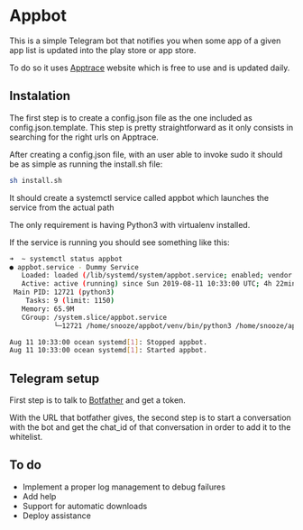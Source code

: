 # Appbot

This is a simple Telegram bot that notifies you when some app of a given app list is updated into the play store or app store.

To do so it uses [Apptrace](https://www.apptrace.com) website which is free to use and is updated daily.

## Instalation

The first step is to create a config.json file as the one included as config.json.template. This step is pretty straightforward as it only consists in searching for the right urls on Apptrace.

After creating a config.json file, with  an user able to invoke sudo it should be as simple as running the install.sh file:

```bash
sh install.sh
```

It should create a systemctl service called appbot which launches the service from the actual path

The only requirement is having Python3 with virtualenv installed.

If the service is running you should see something like this:

```bash
➜  ~ systemctl status appbot
● appbot.service - Dummy Service
   Loaded: loaded (/lib/systemd/system/appbot.service; enabled; vendor preset: disabled)
   Active: active (running) since Sun 2019-08-11 10:33:00 UTC; 4h 22min ago
 Main PID: 12721 (python3)
    Tasks: 9 (limit: 1150)
   Memory: 65.9M
   CGroup: /system.slice/appbot.service
           └─12721 /home/snooze/appbot/venv/bin/python3 /home/snooze/appbot/appbot.py 2> /home/snooze

Aug 11 10:33:00 ocean systemd[1]: Stopped appbot.
Aug 11 10:33:00 ocean systemd[1]: Started appbot.
```

## Telegram setup

First step is to talk to [Botfather](https://telegram.me/BotFather) and get a token.

With the URL that botfather gives, the second step is to start a conversation with the bot and get the chat_id of that conversation in order to add it to the whitelist.


## To do
* Implement a proper log management to debug failures
* Add help
* Support for automatic downloads
* Deploy assistance